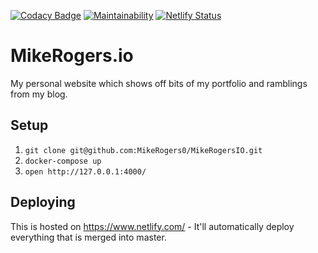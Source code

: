 [![Codacy Badge](https://api.codacy.com/project/badge/Grade/df7d23ccf98c47179b1eec1d72568785)](https://app.codacy.com/app/MikeRogers0/MikeRogersIO?utm_source=github.com&utm_medium=referral&utm_content=MikeRogers0/MikeRogersIO&utm_campaign=Badge_Grade_Dashboard)
[![Maintainability](https://api.codeclimate.com/v1/badges/6f1ddb38ace46bf6ff07/maintainability)](https://codeclimate.com/github/MikeRogers0/MikeRogersIO/maintainability)
[![Netlify Status](https://api.netlify.com/api/v1/badges/bc2d5d84-4f62-4255-ae1f-7d7ff445ed3b/deploy-status)](https://app.netlify.com/sites/mikerogers-io/deploys)

# MikeRogers.io

My personal website which shows off bits of my portfolio and ramblings from my blog.

## Setup

1. `git clone git@github.com:MikeRogers0/MikeRogersIO.git`
2. `docker-compose up`
3. `open http://127.0.0.1:4000/`

## Deploying

This is hosted on https://www.netlify.com/ - It'll automatically deploy everything that is merged into master.
